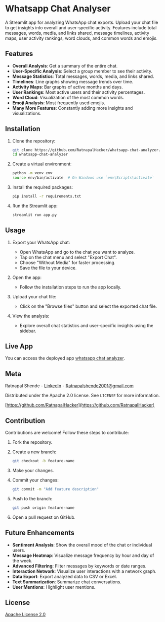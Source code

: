 # Whatsapp Chat Analyser

A Streamlit app for analyzing WhatsApp chat exports. Upload your chat file to get insights into overall and user-specific activity.
Features include total messages, words, media, and links shared, message timelines, activity maps, user activity rankings, word clouds, and common words and emojis.

## Features

- **Overall Analysis**: Get a summary of the entire chat.
- **User-Specific Analysis**: Select a group member to see their activity.
- **Message Statistics**: Total messages, words, media, and links shared.
- **Timelines**: Line graphs showing message trends over time.
- **Activity Maps**: Bar graphs of active months and days.
- **User Rankings**: Most active users and their activity percentages.
- **Word Cloud**: Visualization of the most common words.
- **Emoji Analysis**: Most frequently used emojis.
- **Many More Features**: Constantly adding more insights and visualizations.


## Installation

1. Clone the repository:
    ```bash
    git clone https://github.com/RatnapalHacker/whatsapp-chat-analyzer.git
    cd whatsapp-chat-analyzer
    ```

2. Create a virtual environment:
    ```bash
    python -m venv env
    source env/bin/activate  # On Windows use `env\Scripts\activate`
    ```

3. Install the required packages:
    ```bash
    pip install -r requirements.txt
    ```

4. Run the Streamlit app:
    ```bash
    streamlit run app.py
    ```

## Usage

1. Export your WhatsApp chat:
   - Open WhatsApp and go to the chat you want to analyze.
   - Tap on the chat menu and select "Export Chat".
   - Choose "Without Media" for faster processing.
   - Save the file to your device.

2. Open the app:
   - Follow the installation steps to run the app locally.

3. Upload your chat file:
   - Click on the "Browse files" button and select the exported chat file.

4. View the analysis:
   - Explore overall chat statistics and user-specific insights using the sidebar.

## Live App

You can access the deployed app [whatsapp chat analyzer](https://wachatanalyzer.streamlit.app/).

## Meta

Ratnapal Shende - [Linkedin](https://in.linkedin.com/in/ratnapalshende) - Ratnapalshende2001@gmail.com

Distributed under the Apache 2.0 license. See ``LICENSE`` for more information.

[https://github.com/RatnapalHacker](https://github.com/RatnapalHacker)
## Contribution

Contributions are welcome! Follow these steps to contribute:

1. Fork the repository.
2. Create a new branch:
    ```bash
    git checkout -b feature-name
    ```

3. Make your changes.
4. Commit your changes:
    ```bash
    git commit -m "Add feature description"
    ```

5. Push to the branch:
    ```bash
    git push origin feature-name
    ```

6. Open a pull request on GitHub.

## Future Enhancements

- **Sentiment Analysis**: Show the overall mood of the chat or individual users.
- **Message Heatmap**: Visualize message frequency by hour and day of the week.
- **Advanced Filtering**: Filter messages by keywords or date ranges.
- **Interaction Network**: Visualize user interactions with a network graph.
- **Data Export**: Export analyzed data to CSV or Excel.
- **Text Summarization**: Summarize chat conversations.
- **User Mentions**: Highlight user mentions.

## License

[Apache License 2.0](LICENSE)
